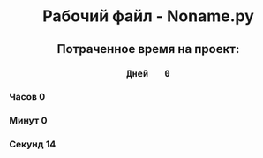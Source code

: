 <h1><center>Рабочий файл - Noname.py</center></h1><h2><center>Потраченное время на проект:</center></h2><h3><center><pre>Дней	0</h3>
<h3>Часов	0</h3>
<h3>Минут	0</h3>
<h3>Секунд	14</pre></center></h3>
